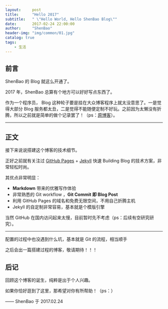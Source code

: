 ```yaml
---
layout:     post
title:      "Hello 2017"
subtitle:   " \"Hello World, Hello ShenBao Blog\""
date:       2017-02-24 22:00:00
author:     "ShenBao"
header-img: "img/common/01.jpg"
catalog: true
tags:
    - 生活
---
```



## 前言

ShenBao 的 Blog 就这么开通了。

2017 年，ShenBao 总算有个地方可以好好写点东西了。


作为一个程序员， Blog 这种轮子要是挂在大众博客程序上就太没意思了。一是觉得大部分 Blog 服务都太丑，二是觉得不能随便定制不好玩。之前因为太懒没有折腾，所以之前就是简单的做个记录罢了！（ps：[原博客](https://shenbao.github.io/blog)）。


---

## 正文

接下来说说搭建这个博客的技术细节。  

正好之前就有关注过 [GitHub Pages](https://pages.github.com/) + [Jekyll](http://jekyllrb.com/) 快速 Building Blog 的技术方案，非常轻松时尚。

其优点非常明显：

* **Markdown** 带来的优雅写作体验
* 非常熟悉的 Git workflow ，**Git Commit 即 Blog Post**
* 利用 GitHub Pages 的域名和免费无限空间，不用自己折腾主机
* Jekyll 的自定制非常容易，基本就是个模版引擎


当然 GitHub 在国内访问起来太慢，目前暂时先不考虑（ps：后续有空研究研究）。


---

配置的过程中也没遇到什么坑，基本就是 Git 的流程，相当顺手

之后会出一篇搭建过程的博客，敬请期待！！！


## 后记

回顾这个博客的诞生，纯粹是出于个人兴趣。


如果你恰好逛到了这里，那希望对你有所帮助！（ps：）


—— ShenBao 于 2017.02.24


